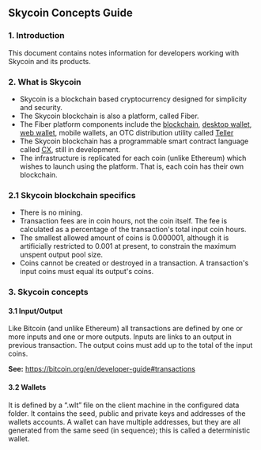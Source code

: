 ## Skycoin Concepts Guide

### 1. Introduction

This document contains notes information for developers working with Skycoin and its products.

### 2. What is Skycoin

- Skycoin is a blockchain based cryptocurrency designed for simplicity and security.
- The Skycoin blockchain is also a platform, called Fiber.
- The Fiber platform components include the [blockchain](github.com/skycoin/skycoin), [desktop wallet](github.com/skycoin/skycoin), [web wallet](github.com/skycoin/skycoin-web), mobile wallets, an OTC distribution utility called [Teller](github.com/skycoin/teller)
- The Skycoin blockchain has a programmable smart contract language called [CX](github.com/skycoin/cx), still in development.
- The infrastructure is replicated for each coin (unlike Ethereum) which wishes to launch using the platform.  That is, each coin has their own blockchain.

### 2.1 Skycoin blockchain specifics

- There is no mining.
- Transaction fees are in coin hours, not the coin itself.  The fee is calculated as a percentage of the transaction's total input coin hours.
- The smallest allowed amount of coins is 0.000001, although it is artificially restricted to 0.001 at present, to constrain the maximum unspent output pool size.
- Coins cannot be created or destroyed in a transaction. A transaction's input coins must equal its output's coins.

### 3. Skycoin concepts

#### 3.1 Input/Output

Like Bitcoin (and unlike Ethereum) all transactions are defined by one or more inputs and one or more outputs.
Inputs are links to an output in previous transaction.
The output coins must add up to the total of the input coins.

__See:__ https://bitcoin.org/en/developer-guide#transactions

#### 3.2 Wallets

It is defined by a “.wlt” file on the client machine in the configured data folder.
It contains the seed, public and private keys and addresses of the wallets accounts.
A wallet can have multiple addresses, but they are all generated from the same seed (in sequence); this is called a deterministic wallet.